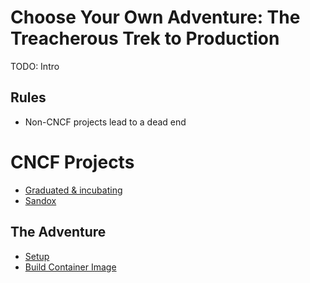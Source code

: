 # Choose Your Own Adventure: The Treacherous Trek to Production

TODO: Intro

## Rules

* Non-CNCF projects lead to a dead end

# CNCF Projects

* [Graduated & incubating](https://cncf.io/projects)
* [Sandox](https://cncf.io/sandbox-projects)

## The Adventure

* [Setup](manuscript/setup-all.md)
* [Build Container Image](manuscript/build-container-image/story.md)
